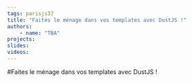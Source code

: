 ```yaml
---
tags: parisjs37
title: "Faites le ménage dans vos templates avec DustJS !"
authors:
    - name: "TBA"
projects:
slides:
videos:
---
```

#Faites le ménage dans vos templates avec DustJS !
